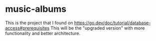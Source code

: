 # music-albums
This is the project that I found on https://go.dev/doc/tutorial/database-access#prerequisites
This will be the "upgraded version" with more functionality and better architecture.
